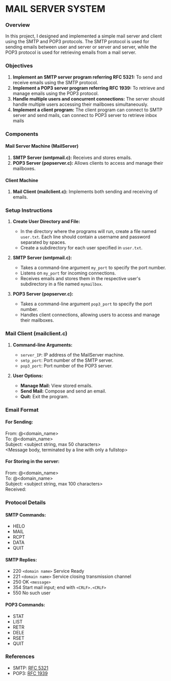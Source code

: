 # MAIL SERVER SYSTEM

### Overview

In this project, I designed and implemented a simple mail server and client using the SMTP and POP3 protocols. The SMTP protocol is used for sending emails between user and server or server and server, while the POP3 protocol is used for retrieving emails from a mail server.

### Objectives
1. **Implement an SMTP server program referring RFC 5321:** To send and receive emails using the SMTP protocol.
2. **Implement a POP3 server program referring RFC 1939:** To retrieve and manage emails using the POP3 protocol.
3. **Handle multiple users and concurrent connections:** The server should handle multiple users accessing their mailboxes simultaneously.
4. **Implement a client program:** The client program can connect to SMTP server and send mails, can connect to POP3 server to retrieve inbox mails

### Components

#### Mail Server Machine (MailServer)
1. **SMTP Server (smtpmail.c):** Receives and stores emails.
2. **POP3 Server (popserver.c):** Allows clients to access and manage their mailboxes.

#### Client Machine
1. **Mail Client (mailclient.c):** Implements both sending and receiving of emails.

### Setup Instructions

1. **Create User Directory and File:**
    - In the directory where the programs will run, create a file named `user.txt`. Each line should contain a username and password separated by spaces.
    - Create a subdirectory for each user specified in `user.txt`.

2. **SMTP Server (smtpmail.c):**
    - Takes a command-line argument `my_port` to specify the port number.
    - Listens on `my_port` for incoming connections.
    - Receives emails and stores them in the respective user's subdirectory in a file named `mymailbox`.

3. **POP3 Server (popserver.c):**
    - Takes a command-line argument `pop3_port` to specify the port number.
    - Handles client connections, allowing users to access and manage their mailboxes.

### Mail Client (mailclient.c)

1. **Command-line Arguments:**
    - `server_IP`: IP address of the MailServer machine.
    - `smtp_port`: Port number of the SMTP server.
    - `pop3_port`: Port number of the POP3 server.

2. **User Options:**
    - **Manage Mail:** View stored emails.
    - **Send Mail:** Compose and send an email.
    - **Quit:** Exit the program.

### Email Format

#### For Sending:
From: <username>@<domain_name>\
To: <username>@<domain_name>\
Subject: <subject string, max 50 characters>\
<Message body, terminated by a line with only a fullstop>



#### For Storing in the server:
From: <username>@<domain_name>\
To: <username>@<domain_name>\
Subject: <subject string, max 100 characters>\
Received: <time in date : hour : minute>
<Message body>



### Protocol Details

#### SMTP Commands:
- HELO
- MAIL
- RCPT
- DATA
- QUIT

#### SMTP Replies:
- 220 `<domain name>` Service Ready
- 221 `<domain name>` Service closing transmission channel
- 250 OK `<message>`
- 354 Start mail input; end with `<CRLF>.<CRLF>`
- 550 No such user

#### POP3 Commands:
- STAT
- LIST
- RETR
- DELE
- RSET
- QUIT

### References
- SMTP: [RFC 5321](https://tools.ietf.org/html/rfc5321)
- POP3: [RFC 1939](https://tools.ietf.org/html/rfc1939)
